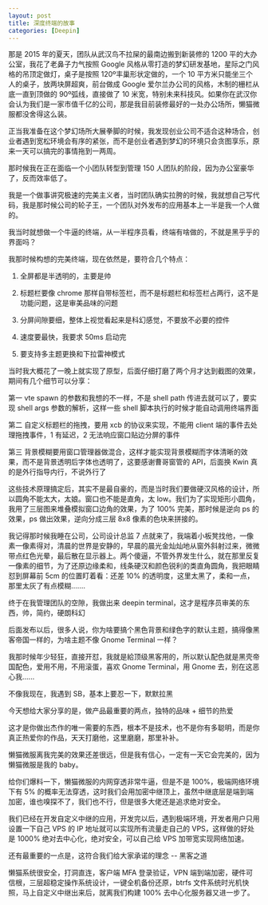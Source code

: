 ```yaml
---
layout: post
title: 深度终端的故事
categories: [Deepin]
---
```


那是 2015 年的夏天，团队从武汉鸟不拉屎的最南边搬到新装修的 1200 平的大办公室，我花了老鼻子力气按照 Google 风格从零打造的梦幻研发基地，星际之门风格的吊顶定做灯，桌子是按照 120º丰巢形状定做的，一个 10 平方米只能坐三个人的桌子，放两块屏超爽，前台做成 Google 爱尔兰办公司的风格，木制的栅栏从底一直到顶做的 90º弧线，直接做了 10 米宽，特别未来科技风。如果你在武汉你会认为我们是一家市值千亿的公司，那是我目前装修最好的一处办公场所，懒猫微服都没舍得这么装。

正当我准备在这个梦幻场所大展拳脚的时候，我发现创业公司不适合这种场合，创业者遇到宽松环境会有序的紧张，而不是创业者遇到梦幻的环境只会贪图享乐，原来一天可以搞完的事情拖到一两周。

那时候我在正在面临一个小团队转型到管理 150 人团队的阶段，因为办公室豪华了，反而效率低了。

我是一个做事讲究极速的完美主义者，当时团队确实拉胯的时候，我就想自己写代码，我是那时候公司的轮子王，一个团队对外发布的应用基本上一半是我一个人做的。

我当时就想做一个牛逼的终端，从一半程序员看，终端有啥做的，不就是黑乎乎的界面吗？

我那时候构想的完美终端，现在依然是，要符合几个特点：
1. 全屏都是半透明的，主要是帅

2. 标题栏要像 chrome 那样自带标签栏，而不是标题栏和标签栏占两行，这不是功能问题，这是审美品味的问题

3. 分屏间隙要细，整体上视觉看起来是科幻感觉，不要放不必要的控件

4. 速度要最快，我要求 50ms 启动完

5. 要支持多主题更换和下拉雷神模式

当时我大概花了一晚上就实现了原型，后面仔细打磨了两个月才达到截图的效果，期间有几个细节可以分享：

第一 vte spawn 的参数和我想的不一样，不是 shell path 传进去就可以了，要实现 shell args 参数的解析，这样一些 shell 脚本执行的时候才能自动调用终端界面

第二 自定义标题栏的拖拽，要用 xcb 的协议来实现，不能用 client 端的事件去处理拖拽事件，1 有延迟，2 无法响应窗口贴边分屏的事件

第三 背景模糊要用窗口管理器做混合，这样才能实现背景模糊而字体清晰的效果，而不是背景透明后字体也透明了，这要感谢曹哥窗管的 API，后面换 Kwin 真的是外行指导内行，不说外行了

这些技术原理搞定后，其实不是最自豪的，而是当时我们要做硬汉风格的设计，所以圆角不能太大，太娘。窗口也不能是直角，太 low。我们为了实现矩形小圆角，我用了三层图来堆叠模拟窗口边角的效果，为了 100% 完美，那时候是逆向 ps 的效果，ps 做出效果，逆向分成三层 8x8 像素的色块来拼接的。

我记得那时候我睡在公司，公司设计总监 7 点就来了，我端着小板凳找他，一像素一像素得对，清晨的世界是安静的，早晨的晨光金灿灿地从窗外斜射过来，微微带点红色光晕，最后散在显示器上。两个傻逼，不管外界发生什么，就在那里反复一像素的细节，为了还原边缘柔和，线条硬汉和颜色锐利的类直角圆角，我把眼睛怼到屏幕前 5cm 的位置盯着看：还差 10% 的透明度，这里太黑了，柔和一点，那里太灰了有点模糊.......

终于在我管理团队的空隙，我做出来 deepin terminal，这才是程序员审美的东西，帅，简约，硬朗科幻

后面发布以后，很多人说，你为啥要搞个黑色背景和绿色字的默认主题，搞得像黑客帝国一样的，为啥主题不像 Gnome Terminal 一样？

我那时候年少轻狂，直接开怼，我就是給顶级黑客用的，所以默认配色就是黑壳帝国配色，爱用不用，不用滚蛋，喜欢 Gnome Terminal，用 Gnome 去，别在这恶心我......

不像我现在，我遇到 SB，基本上要忍一下，默默拉黑

今天想给大家分享的是，做产品最重要的两点，独特的品味 + 细节的热爱

这才是你做出杰作的唯一需要的东西，根本不是技术，也不是你有多聪明，而是你真正热爱你的作品，天天打磨他，这里磨磨，那里补补。

懒猫微服离我完美的效果还差很远，但是我有信心，一定有一天它会完美的，因为懒猫微服是我的 baby。

给你们爆料一下，懒猫微服的内网穿透非常牛逼，但是不是 100%，极端网络环境下有 5% 的概率无法穿透，这时我们会用加密中继顶上，虽然中继底层是端到端加密，谁也嗅探不了，我们也不行，但是很多大佬还是追求绝对安全。

我们已经在开发自定义中继的应用，开发完以后，遇到极端环境，开发者用户只用设置一下自己 VPS 的 IP 地址就可以实现所有流量走自己的 VPS，这样做的好处是 1000% 绝对去中心化，绝对安全，可以自己给 VPS 加带宽实现网络加速。

还有最重要的一点是，这符合我们给大家承诺的理念 -- 黑客之道

懒猫系统很安全，打洞直连，客户端 MFA 登录验证，VPN 端到端加密，硬件可信根，三层超稳定操作系统设计，一键全机备份还原，btrfs 文件系统时光机快照，马上自定义中继出来后，就离我们构建 100% 去中心化服务器又进一步了。
